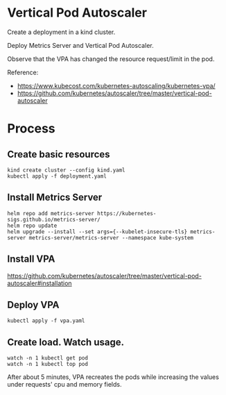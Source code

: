 # Vertical Pod Autoscaler

Create a deployment in a kind cluster.

Deploy Metrics Server and Vertical Pod Autoscaler.

Observe that the VPA has changed the resource request/limit in the pod.

Reference:
- https://www.kubecost.com/kubernetes-autoscaling/kubernetes-vpa/
- https://github.com/kubernetes/autoscaler/tree/master/vertical-pod-autoscaler


# Process

## Create basic resources

```
kind create cluster --config kind.yaml
kubectl apply -f deployment.yaml
```

## Install Metrics Server

```
helm repo add metrics-server https://kubernetes-sigs.github.io/metrics-server/
helm repo update
helm upgrade --install --set args={--kubelet-insecure-tls} metrics-server metrics-server/metrics-server --namespace kube-system
```
## Install VPA

https://github.com/kubernetes/autoscaler/tree/master/vertical-pod-autoscaler#installation

## Deploy VPA

```
kubectl apply -f vpa.yaml
```

## Create load. Watch usage.

```
watch -n 1 kubectl get pod
watch -n 1 kubectl top pod
```

After about 5 minutes, VPA recreates the pods while increasing the values under requests' cpu and memory fields.


